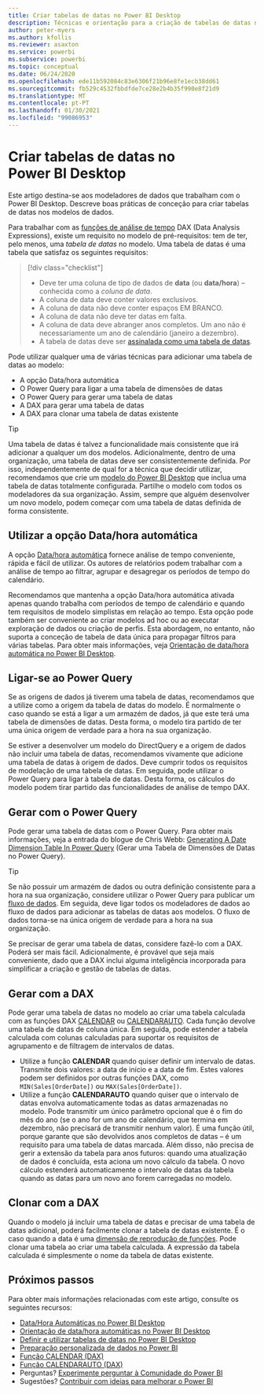```yaml
---
title: Criar tabelas de datas no Power BI Desktop
description: Técnicas e orientação para a criação de tabelas de datas no Power BI Desktop.
author: peter-myers
ms.author: kfollis
ms.reviewer: asaxton
ms.service: powerbi
ms.subservice: powerbi
ms.topic: conceptual
ms.date: 06/24/2020
ms.openlocfilehash: ede11b592084c83e6306f21b96e8fe1ecb38dd61
ms.sourcegitcommit: fb529c4532fbbdfde7ce28e2b4b35f990e8f21d9
ms.translationtype: MT
ms.contentlocale: pt-PT
ms.lasthandoff: 01/30/2021
ms.locfileid: "99086953"
---
```

# <a name="create-date-tables-in-power-bi-desktop"></a>Criar tabelas de datas no Power BI Desktop

Este artigo destina-se aos modeladores de dados que trabalham com o Power BI Desktop. Descreve boas práticas de conceção para criar tabelas de datas nos modelos de dados.

Para trabalhar com as [funções de análise de tempo](/dax/time-intelligence-functions-dax) DAX (Data Analysis Expressions), existe um requisito no modelo de pré-requisitos: tem de ter, pelo menos, uma _tabela de datas_ no modelo. Uma tabela de datas é uma tabela que satisfaz os seguintes requisitos:

> [!div class="checklist"]
> - Deve ter uma coluna de tipo de dados de **data** (ou **data/hora**) – conhecida como a _coluna de data_.
> - A coluna de data deve conter valores exclusivos.
> - A coluna de data não deve conter espaços EM BRANCO.
> - A coluna de data não deve ter datas em falta.
> - A coluna de data deve abranger anos completos. Um ano não é necessariamente um ano de calendário (janeiro a dezembro).
> - A tabela de datas deve ser [assinalada como uma tabela de datas](../transform-model/desktop-date-tables.md#setting-your-own-date-table).

Pode utilizar qualquer uma de várias técnicas para adicionar uma tabela de datas ao modelo:

- A opção Data/hora automática
- O Power Query para ligar a uma tabela de dimensões de datas
- O Power Query para gerar uma tabela de datas
- A DAX para gerar uma tabela de datas
- A DAX para clonar uma tabela de datas existente

> [!TIP]
> Uma tabela de datas é talvez a funcionalidade mais consistente que irá adicionar a qualquer um dos modelos. Adicionalmente, dentro de uma organização, uma tabela de datas deve ser consistentemente definida. Por isso, independentemente de qual for a técnica que decidir utilizar, recomendamos que crie um [modelo do Power BI Desktop](../create-reports/desktop-templates.md) que inclua uma tabela de datas totalmente configurada. Partilhe o modelo com todos os modeladores da sua organização. Assim, sempre que alguém desenvolver um novo modelo, podem começar com uma tabela de datas definida de forma consistente.

## <a name="use-auto-datetime"></a>Utilizar a opção Data/hora automática

A opção [Data/hora automática](../transform-model/desktop-auto-date-time.md) fornece análise de tempo conveniente, rápida e fácil de utilizar. Os autores de relatórios podem trabalhar com a análise de tempo ao filtrar, agrupar e desagregar os períodos de tempo do calendário.

Recomendamos que mantenha a opção Data/hora automática ativada apenas quando trabalha com períodos de tempo de calendário e quando tem requisitos de modelo simplistas em relação ao tempo. Esta opção pode também ser conveniente ao criar modelos ad hoc ou ao executar exploração de dados ou criação de perfis. Esta abordagem, no entanto, não suporta a conceção de tabela de data única para propagar filtros para várias tabelas. Para obter mais informações, veja [Orientação de data/hora automática no Power BI Desktop](auto-date-time.md).

## <a name="connect-with-power-query"></a>Ligar-se ao Power Query

Se as origens de dados já tiverem uma tabela de datas, recomendamos que a utilize como a origem da tabela de datas do modelo. É normalmente o caso quando se está a ligar a um armazém de dados, já que este terá uma tabela de dimensões de datas. Desta forma, o modelo tira partido de ter uma única origem de verdade para a hora na sua organização.

Se estiver a desenvolver um modelo do DirectQuery e a origem de dados não incluir uma tabela de datas, recomendamos vivamente que adicione uma tabela de datas à origem de dados. Deve cumprir todos os requisitos de modelação de uma tabela de datas. Em seguida, pode utilizar o Power Query para ligar à tabela de datas. Desta forma, os cálculos do modelo podem tirar partido das funcionalidades de análise de tempo DAX.

## <a name="generate-with-power-query"></a>Gerar com o Power Query

Pode gerar uma tabela de datas com o Power Query. Para obter mais informações, veja a entrada do blogue de Chris Webb: [Generating A Date Dimension Table In Power Query](https://blog.crossjoin.co.uk/2013/11/19/generating-a-date-dimension-table-in-power-query/) (Gerar uma Tabela de Dimensões de Datas no Power Query).

> [!TIP]
> Se não possuir um armazém de dados ou outra definição consistente para a hora na sua organização, considere utilizar o Power Query para publicar um [fluxo de dados](../transform-model/dataflows/dataflows-introduction-self-service.md). Em seguida, deve ligar todos os modeladores de dados ao fluxo de dados para adicionar as tabelas de datas aos modelos. O fluxo de dados torna-se na única origem de verdade para a hora na sua organização.

Se precisar de gerar uma tabela de datas, considere fazê-lo com a DAX. Poderá ser mais fácil. Adicionalmente, é provável que seja mais conveniente, dado que a DAX inclui alguma inteligência incorporada para simplificar a criação e gestão de tabelas de datas.

## <a name="generate-with-dax"></a>Gerar com a DAX

Pode gerar uma tabela de datas no modelo ao criar uma tabela calculada com as funções DAX [CALENDAR](/dax/calendar-function-dax) ou [CALENDARAUTO](/dax/calendarauto-function-dax). Cada função devolve uma tabela de datas de coluna única. Em seguida, pode estender a tabela calculada com colunas calculadas para suportar os requisitos de agrupamento e de filtragem de intervalos de datas.

- Utilize a função **CALENDAR** quando quiser definir um intervalo de datas. Transmite dois valores: a data de início e a data de fim. Estes valores podem ser definidos por outras funções DAX, como `MIN(Sales[OrderDate])` ou `MAX(Sales[OrderDate])`.
- Utilize a função **CALENDARAUTO** quando quiser que o intervalo de datas envolva automaticamente todas as datas armazenadas no modelo. Pode transmitir um único parâmetro opcional que é o fim do mês do ano (se o ano for um ano de calendário, que termina em dezembro, não precisará de transmitir nenhum valor). É uma função útil, porque garante que são devolvidos anos completos de datas – é um requisito para uma tabela de datas marcada. Além disso, não precisa de gerir a extensão da tabela para anos futuros: quando uma atualização de dados é concluída, esta aciona um novo cálculo da tabela. O novo cálculo estenderá automaticamente o intervalo de datas da tabela quando as datas para um novo ano forem carregadas no modelo.

## <a name="clone-with-dax"></a>Clonar com a DAX

Quando o modelo já incluir uma tabela de datas e precisar de uma tabela de datas adicional, poderá facilmente clonar a tabela de datas existente. É o caso quando a data é uma [dimensão de reprodução de funções](star-schema.md#role-playing-dimensions). Pode clonar uma tabela ao criar uma tabela calculada. A expressão da tabela calculada é simplesmente o nome da tabela de datas existente.

## <a name="next-steps"></a>Próximos passos

Para obter mais informações relacionadas com este artigo, consulte os seguintes recursos:

- [Data/Hora Automáticas no Power BI Desktop](../transform-model/desktop-auto-date-time.md)
- [Orientação de data/hora automáticas no Power BI Desktop](auto-date-time.md)
- [Definir e utilizar tabelas de datas no Power BI Desktop](../transform-model/desktop-date-tables.md)
- [Preparação personalizada de dados no Power BI](../transform-model/dataflows/dataflows-introduction-self-service.md)
- [Função CALENDAR (DAX)](/dax/calendar-function-dax)
- [Função CALENDARAUTO (DAX)](/dax/calendarauto-function-dax)
- Perguntas? [Experimente perguntar à Comunidade do Power BI](https://community.powerbi.com/)
- Sugestões? [Contribuir com ideias para melhorar o Power BI](https://ideas.powerbi.com/)
